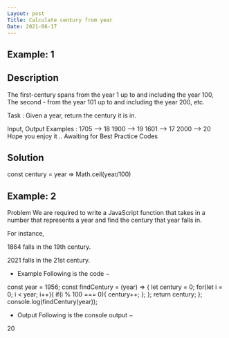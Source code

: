 ```yaml
---
Layout: post
Title: Calculate century from year
Date: 2021-06-17
---
```


## Example: 1

## Description

The first-century spans from the year 1 up to and including the year 100, The second - from the year 101 up to and including the year 200, etc.

Task :
Given a year, return the century it is in.

Input, Output Examples :
1705 --> 18
1900 --> 19
1601 --> 17
2000 --> 20
Hope you enjoy it .. Awaiting for Best Practice Codes

## Solution

const century = year =>
Math.ceil(year/100)

## Example: 2

Problem
We are required to write a JavaScript function that takes in a number that represents a year and find the century that year falls in.

For instance,

1864 falls in the 19th century.

2021 falls in the 21st century.

- Example
  Following is the code −

const year = 1956;
const findCentury = (year) => {
let century = 0;
for(let i = 0; i < year; i++){
if(i % 100 === 0){
century++;
};
};
return century;
};
console.log(findCentury(year));

- Output
  Following is the console output −

20
